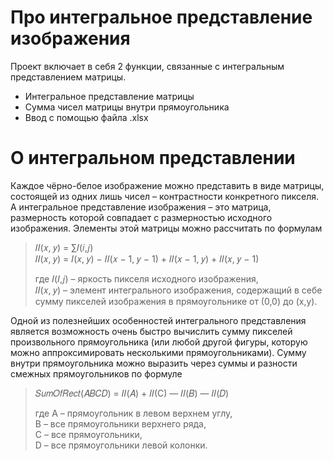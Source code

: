 # Про интегральное представление изображения

Проект включает в себя 2 функции, связанные с интегральным представлением матрицы.

- Интегральное представление матрицы
- Сумма чисел матрицы внутри прямоугольника 
- Ввод с помощью файла .xlsx

# О интегральном представлении
Каждое чёрно-белое изображение можно представить в
виде матрицы, состоящей из одних лишь чисел – контрастности конкретного
пикселя. А интегральное представление изображения – это матрица, размерность
которой совпадает с размерностью исходного изображения. Элементы этой
матрицы можно рассчитать по формулам

> 𝐼𝐼(𝑥, 𝑦) = ∑𝐼(𝑖,𝑗)<br />
> 𝐼𝐼(𝑥, 𝑦) = 𝐼(𝑥, 𝑦) − 𝐼𝐼(𝑥 − 1, 𝑦 − 1) + 𝐼𝐼(𝑥 − 1, 𝑦) + 𝐼𝐼(𝑥, 𝑦 − 1)<br />
>
> где 𝐼(𝐼,𝑗) – яркость пикселя исходного изображения,<br />
> 𝐼𝐼(𝑥, 𝑦) – элемент интегрального изображения, содержащий в себе сумму
> пикселей изображения в прямоугольнике от (0,0) до (x,y).

Одной из полезнейших особенностей интегрального представления
является возможность очень быстро вычислить сумму пикселей произвольного
прямоугольника (или любой другой фигуры, которую можно аппроксимировать
несколькими прямоугольниками). Сумму внутри прямоугольника можно
выразить через суммы и разности смежных прямоугольников по
формуле

> 𝑆𝑢𝑚𝑂𝑓𝑅𝑒𝑐𝑡(𝐴𝐵𝐶𝐷) = 𝐼𝐼(𝐴) + 𝐼𝐼(С) — 𝐼𝐼(𝐵) — 𝐼𝐼(𝐷)<br />
>
> где А – прямоугольник в левом верхнем углу,<br />
> B – все прямоугольники верхнего ряда,<br />
> C – все прямоугольники,<br />
> D – все прямоугольники левой колонки.
